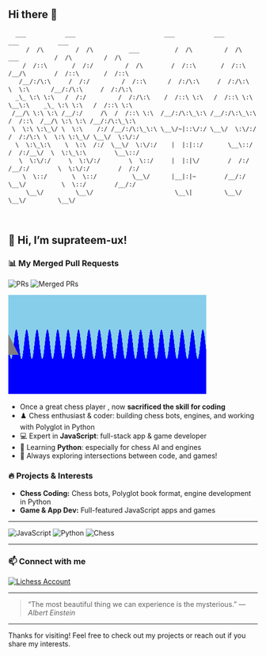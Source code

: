 ## Hi there 👋

```
  ___           ___                         ___           ___                         ___           ___     
     /  /\         /  /\          ___          /  /\         /  /\          ___          /  /\         /  /\    
    /  /::\       /  /:/         /  /\        /  /::\       /  /::\        /__/\        /  /::\       /  /::\   
   /__/:/\:\     /  /:/         /  /::\      /  /:/\:\     /  /:/\:\       \  \:\      /__/:/\:\     /  /:/\:\  
  _\_ \:\ \:\   /  /:/         /  /:/\:\    /  /::\ \:\   /  /::\ \:\       \__\:\    _\_ \:\ \:\   /  /::\ \:\ 
 /__/\ \:\ \:\ /__/:/     /\  /  /::\ \:\  /__/:/\:\_\:\ /__/:/\:\_\:\      /  /::\  /__/\ \:\ \:\ /__/:/\:\_\:\
 \  \:\ \:\_\/ \  \:\    /:/ /__/:/\:\_\:\ \__\/~|::\/:/ \__\/  \:\/:/     /  /:/\:\ \  \:\ \:\_\/ \__\/  \:\/:/
  \  \:\_\:\    \  \:\  /:/  \__\/  \:\/:/    |  |:|::/       \__\::/     /  /:/__\/  \  \:\_\:\        \__\::/ 
   \  \:\/:/     \  \:\/:/        \  \::/     |  |:|\/        /  /:/     /__/:/        \  \:\/:/        /  /:/  
    \  \::/       \  \::/          \__\/      |__|:|~        /__/:/      \__\/          \  \::/        /__/:/   
     \__\/         \__\/                       \__\|         \__\/                       \__\/         \__\/    
 
  

```

## 👋 Hi, I’m suprateem-ux!
### 📊 My Merged Pull Requests

![PRs](https://img.shields.io/endpoint?url=https://raw.githubusercontent.com/suprateem-ux/suprateem-ux/main/pr-badge.json)
![Merged PRs](https://img.shields.io/endpoint?url=https://raw.githubusercontent.com/suprateem-ux/suprateem-ux/main/merged-pr-badge.json)

![Shark GIF](https://raw.githubusercontent.com/suprateem-ux/suprateem-ux/main/shark.gif)



- Once a great chess player , now **sacrificed the skill for coding**
- ♟️ Chess enthusiast & coder: building chess bots, engines, and working with Polyglot in Python
- 💻 Expert in **JavaScript**: full-stack app & game developer  
- 🐍 Learning **Python**: especially for chess AI and engines
- 🚀 Always exploring intersections between code, and games!

### 🔥 Projects & Interests
- **Chess Coding:** Chess bots, Polyglot book format, engine development in Python
- **Game & App Dev:** Full-featured JavaScript apps and games
---

<!-- Badges section: add yours below! -->
![JavaScript](https://img.shields.io/badge/JavaScript-Expert-yellow?logo=javascript)
![Python](https://img.shields.io/badge/Python-Learner-blue?logo=python)
![Chess](https://img.shields.io/badge/Chess-Enthusiast-green?logo=chess)

---

### 📫 Connect with me
[![Lichess Account](https://img.shields.io/badge/Lichess-Supratsa-green?logo=lichess)](https://lichess.org/@/Supratsa)


---

> “The most beautiful thing we can experience is the mysterious.” — *Albert Einstein*

---

Thanks for visiting! Feel free to check out my projects or reach out if you share my interests.
